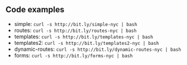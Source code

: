 ## Code examples

  * simple: `curl -s http://bit.ly/simple-nyc | bash`
  * routes: `curl -s http://bit.ly/routes-nyc | bash`
  * templates: `curl -s http://bit.ly/templates-nyc | bash`
  * templates2: `curl -s http://bit.ly/templates2-nyc | bash`
  * dynamic-routes: `curl -s http://bit.ly/dynamic-routes-nyc | bash`
  * forms: `curl -s http://bit.ly/forms-nyc | bash`
